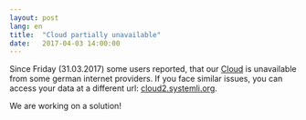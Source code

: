 ```yaml
---
layout: post
lang: en
title:  "Cloud partially unavailable"
date:   2017-04-03 14:00:00
---
```

Since Friday (31.03.2017) some users reported, that our [Cloud](https://cloud.systemli.org) is unavailable from some german internet providers.
If you face similar issues, you can access your data at a different url: [cloud2.systemli.org](https://cloud2.systemli.org). 

We are working on a solution!
